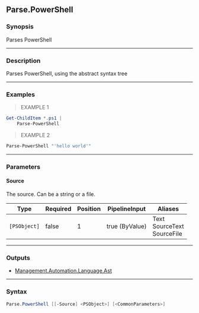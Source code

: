 Parse.PowerShell
----------------




### Synopsis
Parses PowerShell



---


### Description

Parses PowerShell, using the abstract syntax tree



---


### Examples
> EXAMPLE 1

```PowerShell
Get-ChildItem *.ps1 | 
    Parse-PowerShell
```
> EXAMPLE 2

```PowerShell
Parse-PowerShell "'hello world'"
```


---


### Parameters
#### **Source**

The source.  Can be a string or a file.






|Type        |Required|Position|PipelineInput |Aliases                           |
|------------|--------|--------|--------------|----------------------------------|
|`[PSObject]`|false   |1       |true (ByValue)|Text<br/>SourceText<br/>SourceFile|





---


### Outputs
* [Management.Automation.Language.Ast](https://learn.microsoft.com/en-us/dotnet/api/System.Management.Automation.Language.Ast)






---


### Syntax
```PowerShell
Parse.PowerShell [[-Source] <PSObject>] [<CommonParameters>]
```
